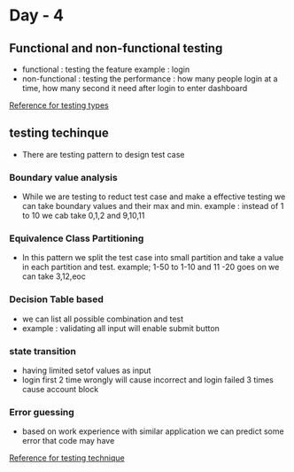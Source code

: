 # Day - 4

## Functional and non-functional testing

- functional : testing the feature example : login
- non-functional : testing the performance : how many people login at a time, how many second it need after login to enter dashboard

[Reference for testing types](https://www.guru99.com/functional-testing-vs-non-functional-testing.html)

## testing techinque
- There are testing pattern to design test case 

### Boundary value analysis

- While we are testing to reduct test case and make a effective testing we can take boundary values and their max and min.
example : instead of 1 to 10 we cab take 0,1,2 and 9,10,11

### Equivalence Class Partitioning

- In this pattern we split the test case into small partition and take a value in each partition and test.
example;  1-50  to 1-10 and 11 -20 goes on we can take 3,12,eoc

### Decision Table based 

- we can list all possible combination and test
- example : validating all input will enable submit button 

### state transition

- having limited setof values as input
- login first 2 time wrongly will cause incorrect and login failed 3 times cause account block

### Error guessing

- based on work experience with similar application we can predict some error that code may have

[Reference for testing technique](https://www.guru99.com/software-testing-techniques.html)
